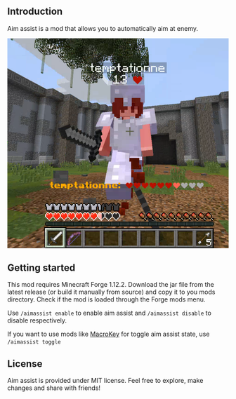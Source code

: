 ## Introduction
Aim assist is a mod that allows you to automatically aim at enemy.

![](images/img0.png)

## Getting started
This mod requires Minecraft Forge 1.12.2. Download the jar file from the latest release (or build it manually from source) and copy it to you mods directory. Check if the mod is loaded through the Forge mods menu.

Use `/aimassist enable` to enable aim assist and `/aimassist disable` to disable respectively.

If you want to use mods like [MacroKey](https://github.com/Matts/MacroKey) for toggle aim assist state, use `/aimassist toggle`

## License
Aim assist is provided under MIT license. Feel free to explore, make changes and share with friends!
 
